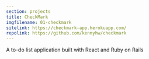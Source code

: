 ```yaml
---
section: projects
title: CheckMark
imgfilename: 01-checkmark
sitelink: https://checkmark-app.herokuapp.com/
repolink: https://github.com/kennyhw/checkmark
---
```


A to-do list application built with React and Ruby on Rails
